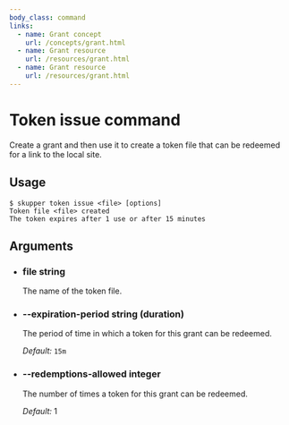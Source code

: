 ```yaml
---
body_class: command
links:
  - name: Grant concept
    url: /concepts/grant.html
  - name: Grant resource
    url: /resources/grant.html
  - name: Grant resource
    url: /resources/grant.html
---
```


# Token issue command

<section>

Create a grant and then use it to create a token file that
can be redeemed for a link to the local site.

</section>

<section>

## Usage

~~~ shell
$ skupper token issue <file> [options]
Token file <file> created
The token expires after 1 use or after 15 minutes
~~~

</section>

<section>

## Arguments

- <h3 id="file">file <span class="argument-info">string</span></h3>

  The name of the token file.

- <h3 id="--expiration-period">--expiration-period <span class="argument-info">string (duration)</span></h3>

  The period of time in which a token for this grant can
  be redeemed.

  _Default:_ `15m`

- <h3 id="--redemptions-allowed">--redemptions-allowed <span class="argument-info">integer</span></h3>

  The number of times a token for this grant can be
  redeemed.

  _Default:_ 1

</section>
